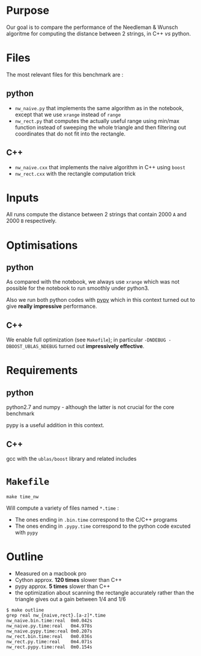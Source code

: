 # Purpose

Our goal is to compare the performance of the Needleman & Wunsch algoritme for computing the distance between 2 strings, in C++ *vs* python.

# Files

The most relevant files for this benchmark are :

## python
  * `nw_naive.py` that implements the same algorithm as in the notebook, except that we use `xrange` instead of `range`
  * `nw_rect.py` that computes the actually useful range using min/max function instead of sweeping the whole triangle and then filtering out coordinates that do not fit into the rectangle.

## C++
  * `nw_naive.cxx` that implements the naive algorithm in C++ using `boost`
  * `nw_rect.cxx` with the rectangle computation trick


# Inputs

All runs compute the distance between 2 strings that contain 2000 `A` and 2000 `B` respectively.

# Optimisations

## python
As compared with the notebook, we always use `xrange` which was not possible for the notebook to run smoothly under python3.

Also we run both python codes with [pypy](http://pypy.org/) which in this context turned out to give **really impressive** performance.

## C++
We enable full optimization (see `Makefile`); in particular `-DNDEBUG -DBOOST_UBLAS_NDEBUG` turned out **impressively effective**.

# Requirements

## python
python2.7 and numpy - although the latter is not crucial for the core benchmark

pypy is a useful addition in this context.

## C++
gcc with the `ublas/boost` library and related includes

# `Makefile`

```
make time_nw
```

Will compute a variety of files named `*.time` :

 * The ones ending in `.bin.time` correspond to the C/C++ programs
 * The ones ending in `.pypy.time` correspond to the python code excuted with `pypy`

# Outline

* Measured on a macbook pro
* Cython approx. **120 times** slower than C++
* pypy approx. **5 times** slower than C++
* the optimization about scanning the rectangle accurately rather than the triangle gives out a gain between $1/4$ and $1/6$


```
$ make outline
grep real nw_{naive,rect}.[a-z]*.time
nw_naive.bin.time:real	0m0.042s
nw_naive.py.time:real	0m4.978s
nw_naive.pypy.time:real	0m0.207s
nw_rect.bin.time:real	0m0.036s
nw_rect.py.time:real	0m4.071s
nw_rect.pypy.time:real	0m0.154s
```